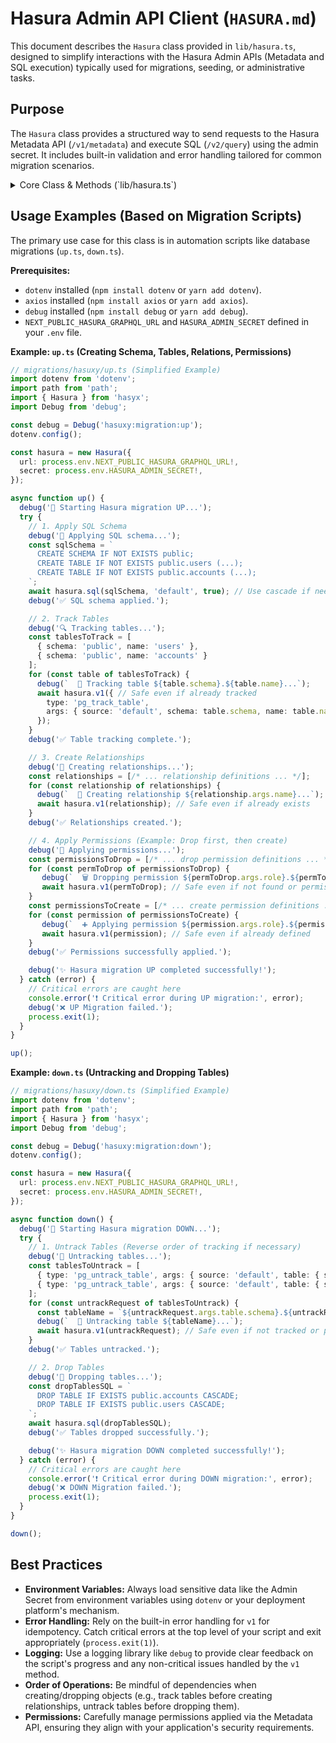 # Hasura Admin API Client (`HASURA.md`)

This document describes the `Hasura` class provided in `lib/hasura.ts`, designed to simplify interactions with the Hasura Admin APIs (Metadata and SQL execution) typically used for migrations, seeding, or administrative tasks.

## Purpose

The `Hasura` class provides a structured way to send requests to the Hasura Metadata API (`/v1/metadata`) and execute SQL (`/v2/query`) using the admin secret. It includes built-in validation and error handling tailored for common migration scenarios.

<details>
<summary>Core Class & Methods (`lib/hasura.ts`)</summary>

```typescript
import { Hasura } from '@/lib/hasura'; // Adjust path
import dotenv from 'dotenv';
import path from 'path';

// Load environment variables (e.g., from root .env)
dotenv.config(); 

const hasura = new Hasura({
  url: process.env.NEXT_PUBLIC_HASURA_GRAPHQL_URL!, // Required: Hasura GraphQL endpoint URL
  secret: process.env.HASURA_ADMIN_SECRET!      // Required: Hasura Admin Secret
});
```

### Constructor

*   `new Hasura(options: { url: string; secret: string })`: Creates an instance of the client.
    *   Requires `url` (Hasura GraphQL endpoint) and `secret` (Hasura Admin Secret).
    *   Throws an error immediately if `url` or `secret` is missing, preventing the script from proceeding without proper configuration.
    *   Initializes an internal `axios` client with the correct base URL and `X-Hasura-Admin-Secret` header.

### Properties

*   `client: AxiosInstance`: Provides direct read-only access to the configured `axios` instance if needed for custom requests.

### Methods

*   `async sql(sql: string, source: string = 'default', cascade: boolean = false): Promise<any>`:
    *   Executes raw SQL against the specified Hasura data source using the `/v2/query` endpoint.
    *   `sql`: The SQL string to execute.
    *   `source`: The name of the Hasura data source (defaults to `'default'`).
    *   `cascade`: Whether to cascade the operation (defaults to `false`).
    *   Returns the response data from the Hasura API.
    *   Throws an error if the SQL execution fails.

*   `async v1(request: { type: string; args: object }): Promise<any>`:
    *   Sends a request to the Hasura Metadata API (`/v1/metadata`).
    *   `request`: An object matching the Hasura metadata request format, containing `type` (e.g., `pg_track_table`, `pg_create_select_permission`) and `args` (the specific arguments for that type).
    *   Returns the response data from the Hasura API.
    *   **Special Error Handling:** This method includes logic to **catch and log** common errors that occur during idempotent operations (like trying to create something that already exists, or delete something that doesn't), preventing them from crashing the script. It specifically handles:
        *   `already exists`
        *   `already tracked`
        *   `already defined`
        *   `not found`
        *   `permission-denied` (specifically for `pg_drop_...` and `pg_untrack_...` operations, as Hasura might return this when the object is not found).
    *   Critical errors (syntax errors, invalid arguments, unexpected issues) will still be thrown.

</details>

## Usage Examples (Based on Migration Scripts)

The primary use case for this class is in automation scripts like database migrations (`up.ts`, `down.ts`).

**Prerequisites:**

*   `dotenv` installed (`npm install dotenv` or `yarn add dotenv`).
*   `axios` installed (`npm install axios` or `yarn add axios`).
*   `debug` installed (`npm install debug` or `yarn add debug`).
*   `NEXT_PUBLIC_HASURA_GRAPHQL_URL` and `HASURA_ADMIN_SECRET` defined in your `.env` file.

**Example: `up.ts` (Creating Schema, Tables, Relations, Permissions)**

```typescript
// migrations/hasuxy/up.ts (Simplified Example)
import dotenv from 'dotenv';
import path from 'path';
import { Hasura } from 'hasyx';
import Debug from 'debug';

const debug = Debug('hasuxy:migration:up');
dotenv.config();

const hasura = new Hasura({
  url: process.env.NEXT_PUBLIC_HASURA_GRAPHQL_URL!,
  secret: process.env.HASURA_ADMIN_SECRET!,
});

async function up() {
  debug('🚀 Starting Hasura migration UP...');
  try {
    // 1. Apply SQL Schema
    debug('🔧 Applying SQL schema...');
    const sqlSchema = `
      CREATE SCHEMA IF NOT EXISTS public;
      CREATE TABLE IF NOT EXISTS public.users (...);
      CREATE TABLE IF NOT EXISTS public.accounts (...);
    `;
    await hasura.sql(sqlSchema, 'default', true); // Use cascade if needed
    debug('✅ SQL schema applied.');

    // 2. Track Tables
    debug('🔍 Tracking tables...');
    const tablesToTrack = [
      { schema: 'public', name: 'users' },
      { schema: 'public', name: 'accounts' }
    ];
    for (const table of tablesToTrack) {
      debug(`  📝 Tracking table ${table.schema}.${table.name}...`);
      await hasura.v1({ // Safe even if already tracked
        type: 'pg_track_table',
        args: { source: 'default', schema: table.schema, name: table.name }
      });
    }
    debug('✅ Table tracking complete.');

    // 3. Create Relationships
    debug('🔗 Creating relationships...');
    const relationships = [/* ... relationship definitions ... */];
    for (const relationship of relationships) {
      debug(`  📝 Creating relationship ${relationship.args.name}...`);
      await hasura.v1(relationship); // Safe even if already exists
    }
    debug('✅ Relationships created.');

    // 4. Apply Permissions (Example: Drop first, then create)
    debug('🔧 Applying permissions...');
    const permissionsToDrop = [/* ... drop permission definitions ... */];
    for (const permToDrop of permissionsToDrop) {
       debug(`  🗑️ Dropping permission ${permToDrop.args.role}.${permToDrop.args.table.name}...`);
       await hasura.v1(permToDrop); // Safe even if not found or permission denied
    }
    const permissionsToCreate = [/* ... create permission definitions ... */];
    for (const permission of permissionsToCreate) {
       debug(`  ➕ Applying permission ${permission.args.role}.${permission.args.table.name}...`);
       await hasura.v1(permission); // Safe even if already defined
    }
    debug('✅ Permissions successfully applied.');

    debug('✨ Hasura migration UP completed successfully!');
  } catch (error) {
    // Critical errors are caught here
    console.error('❗ Critical error during UP migration:', error);
    debug('❌ UP Migration failed.');
    process.exit(1);
  }
}

up();
```

**Example: `down.ts` (Untracking and Dropping Tables)**

```typescript
// migrations/hasuxy/down.ts (Simplified Example)
import dotenv from 'dotenv';
import path from 'path';
import { Hasura } from 'hasyx';
import Debug from 'debug';

const debug = Debug('hasuxy:migration:down');
dotenv.config();

const hasura = new Hasura({
  url: process.env.NEXT_PUBLIC_HASURA_GRAPHQL_URL!,
  secret: process.env.HASURA_ADMIN_SECRET!,
});

async function down() {
  debug('🚀 Starting Hasura migration DOWN...');
  try {
    // 1. Untrack Tables (Reverse order of tracking if necessary)
    debug('🧹 Untracking tables...');
    const tablesToUntrack = [
      { type: 'pg_untrack_table', args: { source: 'default', table: { schema: 'public', name: 'accounts' }, cascade: true } },
      { type: 'pg_untrack_table', args: { source: 'default', table: { schema: 'public', name: 'users' }, cascade: true } }
    ];
    for (const untrackRequest of tablesToUntrack) {
      const tableName = `${untrackRequest.args.table.schema}.${untrackRequest.args.table.name}`;
      debug(`  📝 Untracking table ${tableName}...`);
      await hasura.v1(untrackRequest); // Safe even if not tracked or permission denied
    }
    debug('✅ Tables untracked.');

    // 2. Drop Tables
    debug('🧹 Dropping tables...');
    const dropTablesSQL = `
      DROP TABLE IF EXISTS public.accounts CASCADE;
      DROP TABLE IF EXISTS public.users CASCADE;
    `;
    await hasura.sql(dropTablesSQL);
    debug('✅ Tables dropped successfully.');

    debug('✨ Hasura migration DOWN completed successfully!');
  } catch (error) {
    // Critical errors are caught here
    console.error('❗ Critical error during DOWN migration:', error);
    debug('❌ DOWN Migration failed.');
    process.exit(1);
  }
}

down();
```

## Best Practices

*   **Environment Variables:** Always load sensitive data like the Admin Secret from environment variables using `dotenv` or your deployment platform's mechanism.
*   **Error Handling:** Rely on the built-in error handling for `v1` for idempotency. Catch critical errors at the top level of your script and exit appropriately (`process.exit(1)`).
*   **Logging:** Use a logging library like `debug` to provide clear feedback on the script's progress and any non-critical issues handled by the `v1` method.
*   **Order of Operations:** Be mindful of dependencies when creating/dropping objects (e.g., track tables before creating relationships, untrack tables before dropping them).
*   **Permissions:** Carefully manage permissions applied via the Metadata API, ensuring they align with your application's security requirements. 